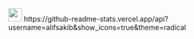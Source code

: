 <img src="https://user-images.githubusercontent.com/5679180/79618120-0daffb80-80be-11ea-819e-d2b0fa904d07.gif" width="27px"> 
https://github-readme-stats.vercel.app/api?username=alifsakib&show_icons=true&theme=radical
